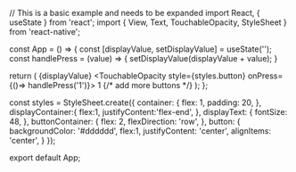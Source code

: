 // This is a basic example and needs to be expanded
import React, { useState } from 'react';
import { View, Text, TouchableOpacity, StyleSheet } from 'react-native';

const App = () => {
  const [displayValue, setDisplayValue] = useState('');
  const handlePress = (value) => {
    setDisplayValue(displayValue + value);
  }

  return (
    <View style={styles.container}>
        <View style={styles.displayContainer}>
          <Text style={styles.displayText}>{displayValue}</Text>
        </View>
        <View style={styles.buttonContainer}>
          <TouchableOpacity style={styles.button} onPress={()=> handlePress('1')}>
            <Text>1</Text>
          </TouchableOpacity>
          {/* add more buttons */}
        </View>
    </View>
  );
};

const styles = StyleSheet.create({
    container: {
        flex: 1,
        padding: 20,
    },
    displayContainer:{
      flex:1,
      justifyContent:'flex-end',
    },
    displayText: {
        fontSize: 48,
    },
    buttonContainer: {
        flex: 2,
        flexDirection: 'row',
    },
    button: {
      backgroundColor: '#dddddd',
      flex:1,
      justifyContent: 'center',
      alignItems: 'center',
    }
});

export default App;
